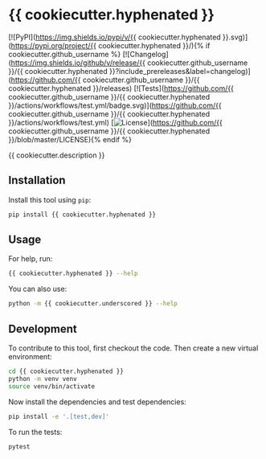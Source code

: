 # {{ cookiecutter.hyphenated }}

[![PyPI](https://img.shields.io/pypi/v/{{ cookiecutter.hyphenated }}.svg)](https://pypi.org/project/{{ cookiecutter.hyphenated }}/){% if cookiecutter.github_username %}
[![Changelog](https://img.shields.io/github/v/release/{{ cookiecutter.github_username }}/{{ cookiecutter.hyphenated }}?include_prereleases&label=changelog)](https://github.com/{{ cookiecutter.github_username }}/{{ cookiecutter.hyphenated }}/releases)
[![Tests](https://github.com/{{ cookiecutter.github_username }}/{{ cookiecutter.hyphenated }}/actions/workflows/test.yml/badge.svg)](https://github.com/{{ cookiecutter.github_username }}/{{ cookiecutter.hyphenated }}/actions/workflows/test.yml)
[![License](https://img.shields.io/badge/license-Apache%202.0-blue.svg)](https://github.com/{{ cookiecutter.github_username }}/{{ cookiecutter.hyphenated }}/blob/master/LICENSE){% endif %}

{{ cookiecutter.description }}

## Installation

Install this tool using `pip`:
```bash
pip install {{ cookiecutter.hyphenated }}
```
## Usage

For help, run:
```bash
{{ cookiecutter.hyphenated }} --help
```
You can also use:
```bash
python -m {{ cookiecutter.underscored }} --help
```
## Development

To contribute to this tool, first checkout the code. Then create a new virtual environment:
```bash
cd {{ cookiecutter.hyphenated }}
python -m venv venv
source venv/bin/activate
```
Now install the dependencies and test dependencies:
```bash
pip install -e '.[test,dev]'
```
To run the tests:
```bash
pytest
```
